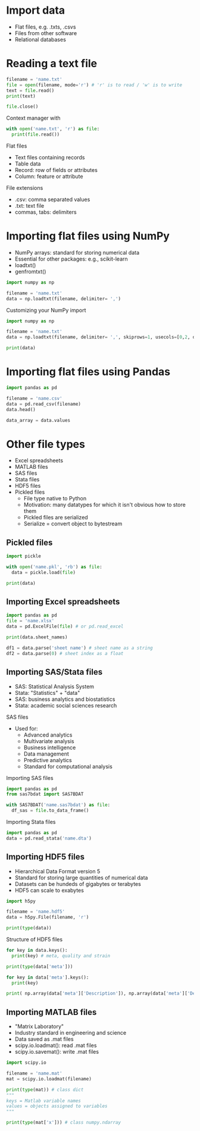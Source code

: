 # Import data
- Flat files, e.g. .txts, .csvs
- Files from other software
- Relational databases

# Reading a text file
```python
filename = 'name.txt'
file = open(filename, mode='r') # 'r' is to read / 'w' is to write
text = file.read()
print(text)

file.close()
```
Context manager with
```python
with open('name.txt', 'r') as file:
  print(file.read())
```
Flat files
- Text files containing records
- Table data
- Record: row of fields or attributes
- Column: feature or attribute

File extensions
- .csv: comma separated values
- .txt: text file
- commas, tabs: delimiters

# Importing flat files using NumPy
- NumPy arrays: standard for storing numerical data
- Essential for other packages: e.g., scikit-learn
- loadtxt()
- genfromtxt()
  
```python
import numpy as np

filename = 'name.txt'
data = np.loadtxt(filename, delimiter= ',')
```
Customizing your NumPy import
```python
import numpy as np

filename = 'name.txt'
data = np.loadtxt(filename, delimiter= ',', skiprows=1, usecols=[0,2, dtype=str)

print(data)
```

# Importing flat files using Pandas
```python
import pandas as pd

filename = 'name.csv'
data = pd.read_csv(filename)
data.head()

data_array = data.values
```

# Other file types
- Excel spreadsheets
- MATLAB files
- SAS files
- Stata files
- HDF5 files
- Pickled files
  - File type native to Python
  - Motivation: many datatypes for which it isn't obvious how to store them
  - Pickled files are serialized
  - Serialize = convert object to bytestream

## Pickled files
```python
import pickle

with open('name.pkl', 'rb') as file:
  data = pickle.load(file)

print(data)
```
## Importing Excel spreadsheets
```python
import pandas as pd
file = 'name.xlsx'
data = pd.ExcelFile(file) # or pd.read_excel

print(data.sheet_names)

df1 = data.parse('sheet name') # sheet name as a string
df2 = data.parse(0) # sheet index as a float
```
## Importing SAS/Stata files
- SAS: Statistical Analysis System
- Stata: "Statistics" + "data"
- SAS: business analytics and biostatistics
- Stata: academic social sciences research

SAS files
- Used for:
  - Advanced analytics
  - Multivariate analysis
  - Business intelligence
  - Data management
  - Predictive analytics
  - Standard for computational analysis

Importing SAS files
```python
import pandas as pd
from sas7bdat import SAS7BDAT

with SAS7BDAT('name.sas7bdat') as file:
  df_sas = file.to_data_frame()
```
Importing Stata files
```python
import pandas as pd
data = pd.read_stata('name.dta')
```
## Importing HDF5 files
- Hierarchical Data Format version 5
- Standard for storing large quantities of numerical data
- Datasets can be hundeds of gigabytes or terabytes
- HDF5 can scale to exabytes

```python
import h5py

filename = 'name.hdf5'
data = h5py.File(filename, 'r') 

print(type(data))
```

Structure of HDF5 files
```python
for key in data.keys():
  print(key) # meta, quality and strain

print(type(data['meta']))
```

```python
for key in data['meta'].keys():
  print(key)

print( np.array(data['meta']['Description']), np.array(data['meta']['Detector']) )
```

## Importing MATLAB files
- "Matrix Laboratory"
- Industry standard in engineering and science
- Data saved as .mat files
- scipy.io.loadmat(): read .mat files
- scipy.io.savemat(): write .mat files

```python
import scipy.io

filename = 'name.mat'
mat = scipy.io.loadmat(filename)

print(type(mat)) # class dict
"""
keys = Matlab variable names
values = objects assigned to variables
"""

print(type(mat['x'])) # class numpy.ndarray
```
